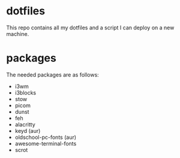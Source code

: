 # dotfiles
This repo contains all my dotfiles and a script I can deploy on a new machine.
# packages
The needed packages are as follows:

- i3wm
- i3blocks
- stow
- picom
- dunst
- feh
- alacritty
- keyd (aur)
- oldschool-pc-fonts (aur)
- awesome-terminal-fonts
- scrot
